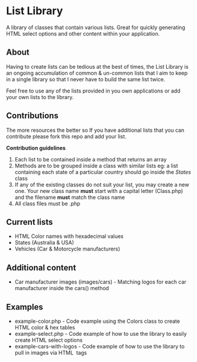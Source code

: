 # List Library
A library of classes that contain various lists.
Great for quickly generating HTML select options and other content within your application.

## About
Having to create lists can be tedious at the best of times,
the List Library is an ongoing accumulation of common & un-common lists that I aim to keep in a single library so that I never have to build the same list twice.

Feel free to use any of the lists provided in you own applications or add your own lists to the library.

## Contributions
The more resources the better so If you have additional lists that you can contribute please fork this repo and add your list.

**Contribution guidelines**
1. Each list to be contained inside a method that returns an array
2. Methods are to be grouped inside a class with similar lists eg: a list containing each state of a particular country should go inside the *States* class
3. If any of the existing classes do not suit your list, you may create a new one. 
  Your new class name **must** start with a capital letter (Class.php) and the filename **must** match the class name
4. All class files must be .php  

## Current lists
* HTML Color names with hexadecimal values
* States (Australia & USA)
* Vehicles (Car & Motorcycle manufacturers)

## Additional content
* Car manufacturer images (images/cars) - Matching logos for each car manufacturer inside the cars() method

## Examples
* example-color.php - Code example using the Colors class to create HTML color & hex tables
* example-select.php - Code example of how to use the library to easily create HTML select options
* example-cars-with-logos - Code example of how to use the library to pull in images via HTML <img> tags
